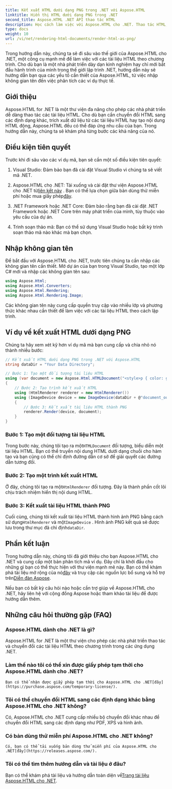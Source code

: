 ```yaml
---
title: Kết xuất HTML dưới dạng PNG trong .NET với Aspose.HTML
linktitle: Hiển thị HTML dưới dạng PNG trong .NET
second_title: Aspose.HTML .NET API thao tác HTML
description: Học cách làm việc với Aspose.HTML cho .NET. Thao tác HTML, chuyển đổi sang nhiều định dạng khác nhau và hơn thế nữa. Khám phá hướng dẫn toàn diện này!
type: docs
weight: 10
url: /vi/net/rendering-html-documents/render-html-as-png/
---
```


Trong hướng dẫn này, chúng ta sẽ đi sâu vào thế giới của Aspose.HTML cho .NET, một công cụ mạnh mẽ để làm việc với các tài liệu HTML theo chương trình. Cho dù bạn là một nhà phát triển dày dạn kinh nghiệm hay chỉ mới bắt đầu hành trình của mình trong thế giới lập trình .NET, hướng dẫn này sẽ hướng dẫn bạn qua các yếu tố cần thiết của Aspose.HTML, từ việc nhập không gian tên đến việc phân tích các ví dụ thực tế.

## Giới thiệu

Aspose.HTML for .NET là một thư viện đa năng cho phép các nhà phát triển dễ dàng thao tác các tài liệu HTML. Cho dù bạn cần chuyển đổi HTML sang các định dạng khác, trích xuất dữ liệu từ các tài liệu HTML hay tạo nội dung HTML động, Aspose.HTML đều có thể đáp ứng nhu cầu của bạn. Trong hướng dẫn này, chúng ta sẽ khám phá từng bước các khả năng của nó.

## Điều kiện tiên quyết

Trước khi đi sâu vào các ví dụ mã, bạn sẽ cần một số điều kiện tiên quyết:

1. Visual Studio: Đảm bảo bạn đã cài đặt Visual Studio vì chúng ta sẽ viết mã .NET.

2.  Aspose.HTML cho .NET: Tải xuống và cài đặt thư viện Aspose.HTML cho .NET từ[liên kết này](https://releases.aspose.com/html/net/) . Bạn có thể lựa chọn giữa bản dùng thử miễn phí hoặc mua giấy phép[đây](https://purchase.aspose.com/buy).

3. .NET Framework hoặc .NET Core: Đảm bảo rằng bạn đã cài đặt .NET Framework hoặc .NET Core trên máy phát triển của mình, tùy thuộc vào yêu cầu của dự án.

4. Trình soạn thảo mã: Bạn có thể sử dụng Visual Studio hoặc bất kỳ trình soạn thảo mã nào khác mà bạn chọn.

## Nhập không gian tên

Để bắt đầu với Aspose.HTML cho .NET, trước tiên chúng ta cần nhập các không gian tên cần thiết. Mở dự án của bạn trong Visual Studio, tạo một lớp C# mới và nhập các không gian tên sau:

```csharp
using Aspose.Html;
using Aspose.Html.Converters;
using Aspose.Html.Rendering;
using Aspose.Html.Rendering.Image;
```

Các không gian tên này cung cấp quyền truy cập vào nhiều lớp và phương thức khác nhau cần thiết để làm việc với các tài liệu HTML theo cách lập trình.

## Ví dụ về kết xuất HTML dưới dạng PNG

Chúng ta hãy xem xét kỹ hơn ví dụ mã mà bạn cung cấp và chia nhỏ nó thành nhiều bước:

```csharp
// Kết xuất HTML dưới dạng PNG trong .NET với Aspose.HTML
string dataDir = "Your Data Directory";

// Bước 1: Tạo một đối tượng tài liệu HTML
using (var document = new Aspose.Html.HTMLDocument("<style>p { color: green; }</style><p>my first paragraph</p>", @"c:\work\"))
{
    // Bước 2: Tạo trình kết xuất HTML
    using (HtmlRenderer renderer = new HtmlRenderer())
    using (ImageDevice device = new ImageDevice(dataDir + @"document_out.png"))
    {
        // Bước 3: Kết xuất tài liệu HTML thành PNG
        renderer.Render(device, document);
    }
}
```

### Bước 1: Tạo một đối tượng tài liệu HTML

 Trong bước này, chúng tôi tạo ra một`HTMLDocument` đối tượng, biểu diễn một tài liệu HTML. Bạn có thể truyền nội dung HTML dưới dạng chuỗi cho hàm tạo và bạn cũng có thể chỉ định đường dẫn cơ sở để giải quyết các đường dẫn tương đối.

### Bước 2: Tạo một trình kết xuất HTML

 Ở đây, chúng tôi tạo ra một`HtmlRenderer` đối tượng. Đây là thành phần cốt lõi chịu trách nhiệm hiển thị nội dung HTML. 

### Bước 3: Kết xuất tài liệu HTML thành PNG

 Cuối cùng, chúng tôi kết xuất tài liệu HTML thành hình ảnh PNG bằng cách sử dụng`HtmlRenderer` và một`ImageDevice` . Hình ảnh PNG kết quả sẽ được lưu trong thư mục đã chỉ định`dataDir`.

## Phần kết luận

Trong hướng dẫn này, chúng tôi đã giới thiệu cho bạn Aspose.HTML cho .NET và cung cấp một bản phân tích mã ví dụ. Đây chỉ là khởi đầu cho những gì bạn có thể thực hiện với thư viện mạnh mẽ này. Bạn có thể khám phá tài liệu mở rộng của nó[đây](https://reference.aspose.com/html/net/) và truy cập các nguồn lực bổ sung và hỗ trợ trên[Diễn đàn Aspose](https://forum.aspose.com/).

Nếu bạn có bất kỳ câu hỏi nào hoặc cần trợ giúp về Aspose.HTML cho .NET, hãy liên hệ với cộng đồng Aspose hoặc tham khảo tài liệu để được hướng dẫn thêm.

## Những câu hỏi thường gặp (FAQ)

### Aspose.HTML dành cho .NET là gì?
   Aspose.HTML for .NET là một thư viện cho phép các nhà phát triển thao tác và chuyển đổi các tài liệu HTML theo chương trình trong các ứng dụng .NET.

### Làm thế nào tôi có thể xin được giấy phép tạm thời cho Aspose.HTML dành cho .NET?
    Bạn có thể nhận được giấy phép tạm thời cho Aspose.HTML cho .NET[đây](https://purchase.aspose.com/temporary-license/).

### Tôi có thể chuyển đổi HTML sang các định dạng khác bằng Aspose.HTML cho .NET không?
   Có, Aspose.HTML cho .NET cung cấp nhiều bộ chuyển đổi khác nhau để chuyển đổi HTML sang các định dạng như PDF, XPS và hình ảnh.

### Có bản dùng thử miễn phí Aspose.HTML cho .NET không?
    Có, bạn có thể tải xuống bản dùng thử miễn phí của Aspose.HTML cho .NET[đây](https://releases.aspose.com/).

### Tôi có thể tìm thêm hướng dẫn và tài liệu ở đâu?
   Bạn có thể khám phá tài liệu và hướng dẫn toàn diện về[Trang tài liệu Aspose.HTML cho .NET](https://reference.aspose.com/html/net/).